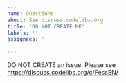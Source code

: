 ```yaml
---
name: Questions
about: See discuss.codelibs.org
title: 'DO NOT CREATE ME'
labels: ''
assignees: ''

---
```

DO NOT CREATE an issue. Please see https://discuss.codelibs.org/c/FessEN/

